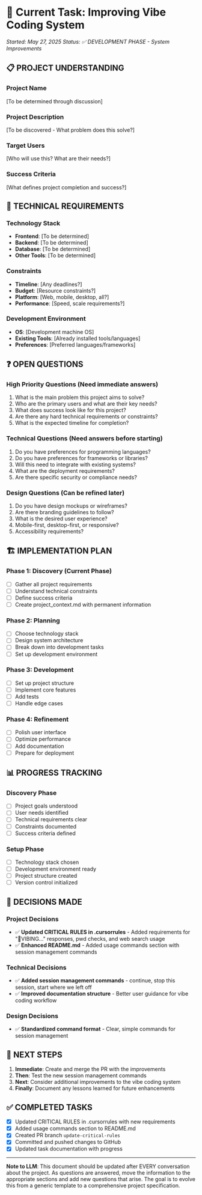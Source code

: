 # 🎯 Current Task: Improving Vibe Coding System

_Started: May 27, 2025_
_Status: ✅ DEVELOPMENT PHASE - System Improvements_

## 📋 PROJECT UNDERSTANDING

### Project Name

[To be determined through discussion]

### Project Description

[To be discovered - What problem does this solve?]

### Target Users

[Who will use this? What are their needs?]

### Success Criteria

[What defines project completion and success?]

## 🔧 TECHNICAL REQUIREMENTS

### Technology Stack

- **Frontend**: [To be determined]
- **Backend**: [To be determined]
- **Database**: [To be determined]
- **Other Tools**: [To be determined]

### Constraints

- **Timeline**: [Any deadlines?]
- **Budget**: [Resource constraints?]
- **Platform**: [Web, mobile, desktop, all?]
- **Performance**: [Speed, scale requirements?]

### Development Environment

- **OS**: [Development machine OS]
- **Existing Tools**: [Already installed tools/languages]
- **Preferences**: [Preferred languages/frameworks]

## ❓ OPEN QUESTIONS

### High Priority Questions (Need immediate answers)

1. What is the main problem this project aims to solve?
2. Who are the primary users and what are their key needs?
3. What does success look like for this project?
4. Are there any hard technical requirements or constraints?
5. What is the expected timeline for completion?

### Technical Questions (Need answers before starting)

1. Do you have preferences for programming languages?
2. Do you have preferences for frameworks or libraries?
3. Will this need to integrate with existing systems?
4. What are the deployment requirements?
5. Are there specific security or compliance needs?

### Design Questions (Can be refined later)

1. Do you have design mockups or wireframes?
2. Are there branding guidelines to follow?
3. What is the desired user experience?
4. Mobile-first, desktop-first, or responsive?
5. Accessibility requirements?

## 🏗️ IMPLEMENTATION PLAN

### Phase 1: Discovery (Current Phase)

- [ ] Gather all project requirements
- [ ] Understand technical constraints
- [ ] Define success criteria
- [ ] Create project_context.md with permanent information

### Phase 2: Planning

- [ ] Choose technology stack
- [ ] Design system architecture
- [ ] Break down into development tasks
- [ ] Set up development environment

### Phase 3: Development

- [ ] Set up project structure
- [ ] Implement core features
- [ ] Add tests
- [ ] Handle edge cases

### Phase 4: Refinement

- [ ] Polish user interface
- [ ] Optimize performance
- [ ] Add documentation
- [ ] Prepare for deployment

## 📊 PROGRESS TRACKING

### Discovery Phase

- [ ] Project goals understood
- [ ] User needs identified
- [ ] Technical requirements clear
- [ ] Constraints documented
- [ ] Success criteria defined

### Setup Phase

- [ ] Technology stack chosen
- [ ] Development environment ready
- [ ] Project structure created
- [ ] Version control initialized

## 📝 DECISIONS MADE

### Project Decisions

- ✅ **Updated CRITICAL RULES in .cursorrules** - Added requirements for "🎯VIBING..." responses, pwd checks, and web search usage
- ✅ **Enhanced README.md** - Added usage commands section with session management commands

### Technical Decisions

- ✅ **Added session management commands** - continue, stop this session, start where we left off
- ✅ **Improved documentation structure** - Better user guidance for vibe coding workflow

### Design Decisions

- ✅ **Standardized command format** - Clear, simple commands for session management

## 🚀 NEXT STEPS

1. **Immediate**: Create and merge the PR with the improvements
2. **Then**: Test the new session management commands
3. **Next**: Consider additional improvements to the vibe coding system
4. **Finally**: Document any lessons learned for future enhancements

## ✅ COMPLETED TASKS

- [x] Updated CRITICAL RULES in .cursorrules with new requirements
- [x] Added usage commands section to README.md
- [x] Created PR branch `update-critical-rules`
- [x] Committed and pushed changes to GitHub
- [x] Updated task documentation with progress

---

**Note to LLM**: This document should be updated after EVERY conversation about the project. As questions are answered, move the information to the appropriate sections and add new questions that arise. The goal is to evolve this from a generic template to a comprehensive project specification.

